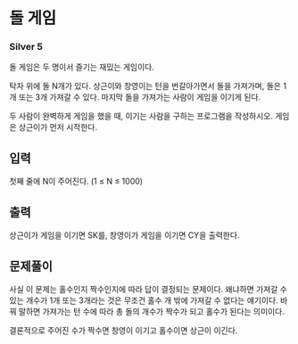 # 돌 게임

### Silver 5

돌 게임은 두 명이서 즐기는 재밌는 게임이다.

탁자 위에 돌 N개가 있다. 상근이와 창영이는 턴을 번갈아가면서 돌을 가져가며, 돌은 1개 또는 3개 가져갈 수 있다. 마지막 돌을 가져가는 사람이 게임을 이기게 된다.

두 사람이 완벽하게 게임을 했을 때, 이기는 사람을 구하는 프로그램을 작성하시오. 게임은 상근이가 먼저 시작한다.

## 입력
첫째 줄에 N이 주어진다. (1 ≤ N ≤ 1000)

## 출력
상근이가 게임을 이기면 SK를, 창영이가 게임을 이기면 CY을 출력한다.

## 문제풀이
사실 이 문제는 홀수인지 짝수인지에 따라 답이 결정되는 문제이다. 왜냐하면 가져갈 수 있는 개수가 1개 또는 3개라는 것은 무조건 홀수 개 밖에 가져갈 수 없다는 얘기이다. 바꿔 말하면 가져가는 턴 수에 따라 총 돌의 개수가 짝수가 되고 홀수가 된다는 의미이다.

결론적으로 주어진 수가 짝수면 창영이 이기고 홀수이면 상근이 이긴다.